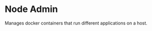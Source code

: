 <!-- Copyright 2017 Yahoo Holdings. Licensed under the terms of the Apache 2.0 license. See LICENSE in the project root. -->
# Node Admin

Manages docker containers that run different applications on a host.
